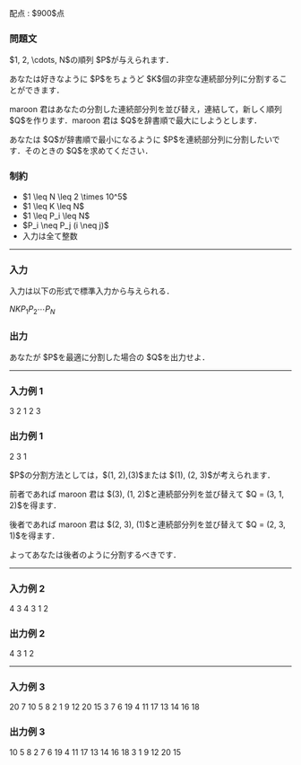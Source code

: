 
<div>

<span>

<span>

<p>
配点 : $900$点
</p>

<div>

<section>

### **問題文**

<p>
$1, 2, \cdots, N$の順列 $P$が与えられます．
</p>

<p>
あなたは好きなように $P$をちょうど $K$個の非空な連続部分列に分割することができます．
</p>

<p>
maroon 君はあなたの分割した連続部分列を並び替え，連結して，新しく順列 $Q$を作ります．maroon 君は $Q$を辞書順で最大にしようとします．
</p>

<p>
あなたは $Q$が辞書順で最小になるように $P$を連続部分列に分割したいです．そのときの $Q$を求めてください．
</p>

</section>

</div>

<div>

<section>

### **制約**

<ul>

<li>
$1 \leq N \leq 2 \times 10^5$
</li>

<li>
$1 \leq K \leq N$
</li>

<li>
$1 \leq P_i \leq N$
</li>

<li>
$P_i \neq P_j (i \neq j)$
</li>

<li>
入力は全て整数   
</li>

</ul>

</section>

</div>

---

<div>

<div>

<section>

### **入力**

<p>
入力は以下の形式で標準入力から与えられる．
</p>

<div>

$N$$K$$P_1$$P_2$$\cdots$$P_N$
</div>

</section>

</div>

<div>

<section>

### **出力**

<p>
あなたが $P$を最適に分割した場合の $Q$を出力せよ． 
</p>

</section>

</div>

</div>

---

<div>

<section>

### **入力例 1**

<div>

3 2
1 2 3

</div>

</section>

</div>

<div>

<section>

### **出力例 1**

<div>

2 3 1

</div>

<p>
$P$の分割方法としては，$(1, 2),(3)$または $(1), (2, 3)$が考えられます．
</p>

<p>
前者であれば maroon 君は $(3), (1, 2)$と連続部分列を並び替えて $Q = (3, 1, 2)$を得ます．
</p>

<p>
後者であれば maroon 君は $(2, 3), (1)$と連続部分列を並び替えて $Q = (2, 3, 1)$を得ます．
</p>

<p>
よってあなたは後者のように分割するべきです．  
</p>

</section>

</div>

---

<div>

<section>

### **入力例 2**

<div>

4 3
4 3 1 2

</div>

</section>

</div>

<div>

<section>

### **出力例 2**

<div>

4 3 1 2

</div>

</section>

</div>

---

<div>

<section>

### **入力例 3**

<div>

20 7
10 5 8 2 1 9 12 20 15 3 7 6 19 4 11 17 13 14 16 18

</div>

</section>

</div>

<div>

<section>

### **出力例 3**

<div>

10 5 8 2 7 6 19 4 11 17 13 14 16 18 3 1 9 12 20 15

</div>

</section>

</div>

</span>

</span>

</div>
